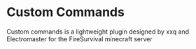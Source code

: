 # Custom Commands
Custom commands is a lightweight plugin designed by xxq and Electromaster for the FireSurvival minecraft server
